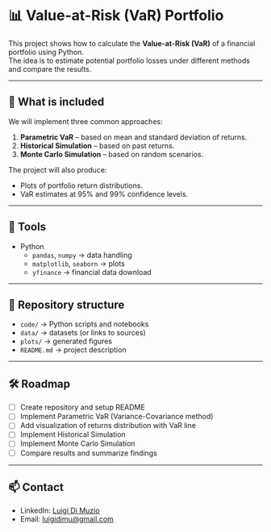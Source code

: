 # 📊 Value-at-Risk (VaR) Portfolio

This project shows how to calculate the **Value-at-Risk (VaR)** of a financial portfolio using Python.  
The idea is to estimate potential portfolio losses under different methods and compare the results.

---

## 🔹 What is included
We will implement three common approaches:
1. **Parametric VaR** – based on mean and standard deviation of returns.  
2. **Historical Simulation** – based on past returns.  
3. **Monte Carlo Simulation** – based on random scenarios.  

The project will also produce:
- Plots of portfolio return distributions.  
- VaR estimates at 95% and 99% confidence levels.  

---

## 🔹 Tools
- Python  
  - `pandas`, `numpy` → data handling  
  - `matplotlib`, `seaborn` → plots  
  - `yfinance` → financial data download  

---

## 🔹 Repository structure
- `code/` → Python scripts and notebooks  
- `data/` → datasets (or links to sources)  
- `plots/` → generated figures  
- `README.md` → project description  

---

## 🛠 Roadmap
- [ ] Create repository and setup README  
- [ ] Implement Parametric VaR (Variance-Covariance method)  
- [ ] Add visualization of returns distribution with VaR line  
- [ ] Implement Historical Simulation  
- [ ] Implement Monte Carlo Simulation  
- [ ] Compare results and summarize findings  

---

## 📫 Contact
- LinkedIn: [Luigi Di Muzio](https://linkedin.com/in/luigidimuzio)  
- Email: [luigidimu@gmail.com](mailto:luigidimu@gmail.com)
